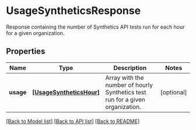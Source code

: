# UsageSyntheticsResponse

Response containing the number of Synthetics API tests run for each hour for a given organization.
## Properties
Name | Type | Description | Notes
------------ | ------------- | ------------- | -------------
**usage** | [**[UsageSyntheticsHour]**](UsageSyntheticsHour.md) | Array with the number of hourly Synthetics test run for a given organization. | [optional] 

[[Back to Model list]](README.md#documentation-for-models) [[Back to API list]](README.md#documentation-for-api-endpoints) [[Back to README]](README.md)



